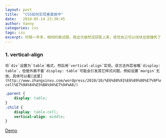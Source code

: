 ```yaml
---
layout: post
title:  "CSS如何实现垂直居中"
date:   2018-05-14 23:30:45
author: Vanny
categories: css
tags: css
excerpt: 时隔一年多，相同的面试题，我这次居然没回答上来，感觉自己可以找块豆腐撞死了...
---
```


### 1. vertical-align

    将`div`设置为`table`格式，然后用`vertical-align`实现。该方法外层省略`display: table`，但是外面不套`display: table`可能会引发其它样式问题，例如设置`margin`无效。具体可以看[这里](http://www.zhangxinxu.com/wordpress/2010/10/%E6%88%91%E6%89%80%E7%9F%A5%E9%81%93%E7%9A%84%E5%87%A0%E7%A7%8Ddisplaytable-cell%E7%9A%84%E5%BA%94%E7%94%A8/)

```css
.parent {
    display: table;
}
.child {
    display: table-cell;
    vertical-align: middle;
}
```

[Demo](../_example/)
